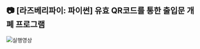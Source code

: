 ## 📷 [라즈베리파이: 파이썬] 유효 QR코드를 통한 출입문 개폐 프로그램

![실행영상](https://user-images.githubusercontent.com/45157347/149879439-87fee5ff-ef0c-4d0e-9384-fe8d6981b276.gif)

